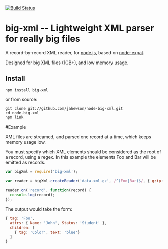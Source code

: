 [![Build Status](https://travis-ci.org/cheneyyan/node-big-xml.svg?branch=master)](https://travis-ci.org/cheneyyan/node-big-xml)

# big-xml -- Lightweight XML parser for really big files

A record-by-record XML reader, for [node.js](http://nodejs.org/), based on [node-expat](https://github.com/astro/node-expat).

Designed for big XML files (1GB+), and low memory usage.

## Install

    npm install big-xml

or from source:

    git clone git://github.com/jahewson/node-big-xml.git
    cd node-big-xml
    npm link

#Example

XML files are streamed, and parsed one record at a time, which keeps memory usage low.

You must specify which XML elements should be considered as the root of a record, using a regex. In this
example the elements Foo and Bar will be emitted as records.

```javascript
var bigXml = require('big-xml');
    
var reader = bigXml.createReader('data.xml.gz', /^(Foo|Bar)$/, { gzip: true });

reader.on('record', function(record) {
  console.log(record);
});
```

The output would take the form:

```javascript
{ tag: 'Foo',
  attrs: { Name: 'John', Status: 'Student' },
  children: [
    { tag: 'Color', text: 'blue'} 
  ]
}
```
